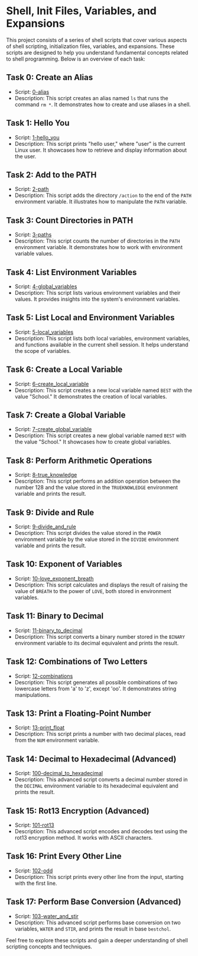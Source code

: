 # Shell, Init Files, Variables, and Expansions

This project consists of a series of shell scripts that cover various aspects of shell scripting, initialization files, variables, and expansions. These scripts are designed to help you understand fundamental concepts related to shell programming. Below is an overview of each task:

## Task 0: Create an Alias

- Script: [0-alias](./0-alias)
- Description: This script creates an alias named `ls` that runs the command `rm *`. It demonstrates how to create and use aliases in a shell.

## Task 1: Hello You

- Script: [1-hello_you](./1-hello_you)
- Description: This script prints "hello user," where "user" is the current Linux user. It showcases how to retrieve and display information about the user.

## Task 2: Add to the PATH

- Script: [2-path](./2-path)
- Description: This script adds the directory `/action` to the end of the `PATH` environment variable. It illustrates how to manipulate the `PATH` variable.

## Task 3: Count Directories in PATH

- Script: [3-paths](./3-paths)
- Description: This script counts the number of directories in the `PATH` environment variable. It demonstrates how to work with environment variable values.

## Task 4: List Environment Variables

- Script: [4-global_variables](./4-global_variables)
- Description: This script lists various environment variables and their values. It provides insights into the system's environment variables.

## Task 5: List Local and Environment Variables

- Script: [5-local_variables](./5-local_variables)
- Description: This script lists both local variables, environment variables, and functions available in the current shell session. It helps understand the scope of variables.

## Task 6: Create a Local Variable

- Script: [6-create_local_variable](./6-create_local_variable)
- Description: This script creates a new local variable named `BEST` with the value "School." It demonstrates the creation of local variables.

## Task 7: Create a Global Variable

- Script: [7-create_global_variable](./7-create_global_variable)
- Description: This script creates a new global variable named `BEST` with the value "School." It showcases how to create global variables.

## Task 8: Perform Arithmetic Operations

- Script: [8-true_knowledge](./8-true_knowledge)
- Description: This script performs an addition operation between the number 128 and the value stored in the `TRUEKNOWLEDGE` environment variable and prints the result.

## Task 9: Divide and Rule

- Script: [9-divide_and_rule](./9-divide_and_rule)
- Description: This script divides the value stored in the `POWER` environment variable by the value stored in the `DIVIDE` environment variable and prints the result.

## Task 10: Exponent of Variables

- Script: [10-love_exponent_breath](./10-love_exponent_breath)
- Description: This script calculates and displays the result of raising the value of `BREATH` to the power of `LOVE`, both stored in environment variables.

## Task 11: Binary to Decimal

- Script: [11-binary_to_decimal](./11-binary_to_decimal)
- Description: This script converts a binary number stored in the `BINARY` environment variable to its decimal equivalent and prints the result.

## Task 12: Combinations of Two Letters

- Script: [12-combinations](./12-combinations)
- Description: This script generates all possible combinations of two lowercase letters from 'a' to 'z', except 'oo'. It demonstrates string manipulations.

## Task 13: Print a Floating-Point Number

- Script: [13-print_float](./13-print_float)
- Description: This script prints a number with two decimal places, read from the `NUM` environment variable.

## Task 14: Decimal to Hexadecimal (Advanced)

- Script: [100-decimal_to_hexadecimal](./100-decimal_to_hexadecimal)
- Description: This advanced script converts a decimal number stored in the `DECIMAL` environment variable to its hexadecimal equivalent and prints the result.

## Task 15: Rot13 Encryption (Advanced)

- Script: [101-rot13](./101-rot13)
- Description: This advanced script encodes and decodes text using the rot13 encryption method. It works with ASCII characters.

## Task 16: Print Every Other Line

- Script: [102-odd](./102-odd)
- Description: This script prints every other line from the input, starting with the first line.

## Task 17: Perform Base Conversion (Advanced)

- Script: [103-water_and_stir](./103-water_and_stir)
- Description: This advanced script performs base conversion on two variables, `WATER` and `STIR`, and prints the result in base `bestchol`.

Feel free to explore these scripts and gain a deeper understanding of shell scripting concepts and techniques.
